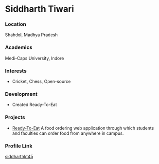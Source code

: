 # Siddharth Tiwari

### Location

Shahdol, Madhya Pradesh

### Academics

Medi-Caps University, Indore

### Interests

- Cricket, Chess, Open-source

### Development

- Created Ready-To-Eat

### Projects

- [Ready-To-Eat](https://github.com/siddharthkt45/ready-to-eat) A food ordering web application through which students and faculties can order food from anywhere in campus.

### Profile Link

[siddharthkt45](https://github.com/siddharthkt45)
